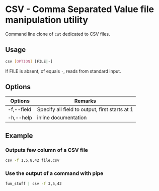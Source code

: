 CSV - Comma Separated Value file manipulation utility 
=====================================================

Command line clone of `cut` dedicated to CSV files.

Usage
-----

```bash
csv [OPTION] [FILE|-]
```

If FILE is absent, of equals `-`, reads from standard input.

Options
-------

Options    | Remarks
-----------|-----------------------------------------------
-f,--field | Specify all field to output, first starts at 1
-h,--help  | inline documentation

Example
-------

### Outputs few column of a CSV file

```bash
csv -f 1,5,8,42 file.csv
```

### Use the output of a command with pipe

```bash
fun_stuff | csv -f 3,5,42
```